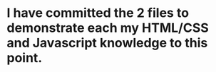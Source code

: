 I have committed the 2 files to demonstrate each my HTML/CSS and Javascript knowledge to this point.
========
